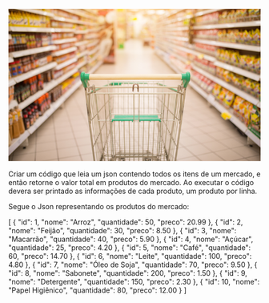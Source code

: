 ![alt text](image.png)

Criar um código que leia um json contendo todos os itens de um mercado, e então retorne o valor total em produtos do mercado.
Ao executar o código devera ser printado as informações de cada produto, um produto por linha.

Segue o Json representando os produtos do mercado:

[ { "id": 1, "nome": "Arroz", "quantidade": 50, "preco": 20.99 }, { "id": 2, "nome": "Feijão", "quantidade": 30, "preco": 8.50 }, { "id": 3, "nome": "Macarrão", "quantidade": 40, "preco": 5.90 }, { "id": 4, "nome": "Açúcar", "quantidade": 25, "preco": 4.20 }, { "id": 5, "nome": "Café", "quantidade": 60, "preco": 14.70 }, { "id": 6, "nome": "Leite", "quantidade": 100, "preco": 4.80 }, { "id": 7, "nome": "Óleo de Soja", "quantidade": 70, "preco": 9.50 }, { "id": 8, "nome": "Sabonete", "quantidade": 200, "preco": 1.50 }, { "id": 9, "nome": "Detergente", "quantidade": 150, "preco": 2.30 }, { "id": 10, "nome": "Papel Higiênico", "quantidade": 80, "preco": 12.00 } ] 